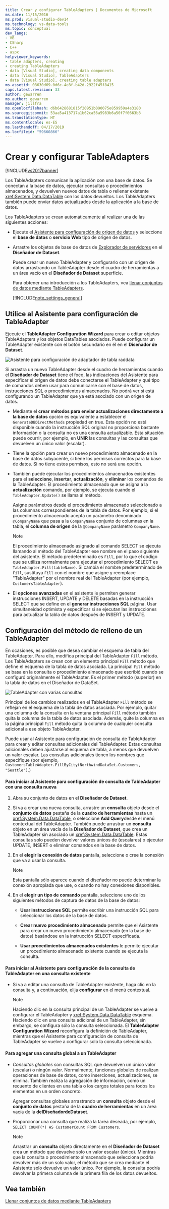 ```yaml
---
title: Crear y configurar TableAdapters | Documentos de Microsoft
ms.date: 11/15/2016
ms.prod: visual-studio-dev14
ms.technology: vs-data-tools
ms.topic: conceptual
dev_langs:
- VB
- CSharp
- C++
- aspx
helpviewer_keywords:
- table adapters, creating
- creating TableAdapters
- data [Visual Studio], creating data components
- data [Visual Studio], TableAdapters
- data [Visual Studio], creating table adapters
ms.assetid: 08630d69-0d6c-4e8f-b42d-2922f45f8415
caps.latest.revision: 33
author: gewarren
ms.author: gewarren
manager: jillfra
ms.openlocfilehash: d6b6428681815f20951b090075e859959a4e3180
ms.sourcegitcommit: 53aa5a413717a1b62ca56a5983b6a50f7f0663b3
ms.translationtype: HT
ms.contentlocale: es-ES
ms.lasthandoff: 04/17/2019
ms.locfileid: "59660866"
---
```

# <a name="create-and-configure-tableadapters"></a>Crear y configurar TableAdapters
[!INCLUDE[vs2017banner](../includes/vs2017banner.md)]

Los TableAdapters comunican la aplicación con una base de datos. Se conectan a la base de datos, ejecutar consultas o procedimientos almacenados, y devuelven nuevos datos de tabla o rellenar existente <xref:System.Data.DataTable> con los datos devueltos. Los TableAdapters también puede enviar datos actualizados desde la aplicación a la base de datos.  
  
 Los TableAdapters se crean automáticamente al realizar una de las siguientes acciones:  
  
- Ejecute el [Asistente para configuración de origen de datos](http://msdn.microsoft.com/library/c4df7de5-5da0-4064-940c-761dd6d9e28f) y seleccione el **base de datos** o **servicio Web** tipo de origen de datos.  
  
- Arrastre los objetos de base de datos de [Explorador de servidores](http://msdn.microsoft.com/library/4ea29b3b-bbb2-45e4-9082-eaf635c41c4d) en el **Diseñador de Dataset**.  
  
  Puede crear un nuevo TableAdapter y configurarlo con un origen de datos arrastrando un TableAdapter desde el cuadro de herramientas a un área vacío en el **Diseñador de Dataset** superficie.  
  
  Para obtener una introducción a los TableAdapters, vea [llenar conjuntos de datos mediante TableAdapters](../data-tools/fill-datasets-by-using-tableadapters.md).  
  
  [!INCLUDE[note_settings_general](../includes/note-settings-general-md.md)]  
  
## <a name="use-the-tableadapter-configuration-wizard"></a>Utilice al Asistente para configuración de TableAdapter  
 Ejecute el **TableAdapter Configuration Wizard** para crear o editar objetos TableAdapters y los objetos DataTables asociados. Puede configurar un TableAdapter existente con el botón secundario en él en el **Diseñador de Dataset**.  
  
 ![Asistente para configuración de adaptador de tabla raddata](../data-tools/media/raddata-table-adapter-configuration-wizard.png "raddata Asistente para configuración de adaptador de tabla")  
  
 Si arrastra un nuevo TableAdapter desde el cuadro de herramientas cuando el **Diseñador de Dataset** tiene el foco, las indicaciones del Asistente para especificar el origen de datos debe conectarse el TableAdapter y qué tipo de comandos deben usar para comunicarse con el base de datos, instrucciones SQL o procedimientos almacenados. No podrá ver si está configurando un TableAdapter que ya está asociado con un origen de datos.  
  
-   Mediante el **crear métodos para enviar actualizaciones directamente a la base de datos** opción es equivalente a establecer el `GenerateDBDirectMethods` propiedad en true. Esta opción no está disponible cuando la instrucción SQL original no proporciona bastante información o la consulta no es una consulta actualizable. Esta situación puede ocurrir, por ejemplo, en **UNIR** las consultas y las consultas que devuelven un único valor (escalar).  
  
-   Tiene la opción para crear un nuevo procedimiento almacenado en la base de datos subyacente, si tiene los permisos correctos para la base de datos. Si no tiene estos permisos, esto no será una opción.  
  
-   También puede ejecutar los procedimientos almacenados existentes para el **seleccione**, **insertar**, **actualización**, y **eliminar** los comandos de la TableAdapter. El procedimiento almacenado que se asigna a la **actualización** comando, por ejemplo, se ejecuta cuando el `TableAdapter.Update()` se llama al método.  
  
     Asigne parámetros desde el procedimiento almacenado seleccionado a las columnas correspondientes de la tabla de datos. Por ejemplo, si el procedimiento almacenado acepta un parámetro denominado `@CompanyName` que pasa a la `CompanyName` conjunto de columnas en la tabla, el **columna de origen** de la `@CompanyName` parámetro `CompanyName`.  
  
    > [!NOTE]
    >  El procedimiento almacenado asignado al comando SELECT se ejecuta llamando al método del TableAdapter ese nombre en el paso siguiente del asistente. El método predeterminado es `Fill`, por lo que el código que se utiliza normalmente para ejecutar el procedimiento SELECT es `TableAdapter.Fill(tableName)`. Si cambia el nombre predeterminado de `Fill`, sustituya `Fill` con el nombre que asigne y reemplace "TableAdapter" por el nombre real del TableAdapter (por ejemplo, `CustomersTableAdapter`).  
  
-   El **opciones avanzadas** en el asistente le permiten generar instrucciones INSERT, UPDATE y DELETE basadas en la instrucción SELECT que se define en el **generar instrucciones SQL** página. Usar simultaneidad optimista y especificar si se ejecutan las instrucciones para actualizar la tabla de datos después de INSERT y UPDATE.  
  
## <a name="configure-a-tableadapters-fill-method"></a>Configuración del método de relleno de un TableAdapter  
 En ocasiones, es posible que desea cambiar el esquema de tabla del TableAdapter. Para ello, modifica principal del TableAdapter `Fill` método. Los TableAdapters se crean con un elemento principal `Fill` método que define el esquema de la tabla de datos asociada. La principal `Fill` método se basa en la consulta o procedimiento almacenado que escribió cuando se configuró originalmente el TableAdapter. Es el primer método (superior) en la tabla de datos en el Diseñador de DataSet.  
  
 ![TableAdapter con varias consultas](../data-tools/media/tableadapter.gif "TableAdapter")  
  
 Principal de los cambios realizados en el TableAdapter `Fill` método se reflejan en el esquema de la tabla de datos asociada. Por ejemplo, quitar una columna de la consulta en la ventana principal `Fill` método también quita la columna de la tabla de datos asociada. Además, quite la columna en la página principal `Fill` método quita la columna de cualquier consulta adicional a ese objeto TableAdapter.  
  
 Puede usar al Asistente para configuración de consulta de TableAdapter para crear y editar consultas adicionales del TableAdapter. Estas consultas adicionales deben ajustarse al esquema de tabla, a menos que devuelven un valor escalar.  Las consultas adicionales tienen los nombres que especifique (por ejemplo, `CustomersTableAdapter.FillByCity(NorthwindDataSet.Customers, "Seattle")`.)  
  
#### <a name="to-start-the-tableadapter-query-configuration-wizard-with-a-new-query"></a>Para iniciar al Asistente para configuración de consulta de TableAdapter con una consulta nueva  
  
1.  Abra su conjunto de datos en el **Diseñador de Dataset**.  
  
2.  Si va a crear una nueva consulta, arrastre un **consulta** objeto desde el **conjunto de datos** pestaña de la **cuadro de herramientas** hasta un <xref:System.Data.DataTable>, o seleccione **Add Query**desde el menú contextual del TableAdapter. También puede arrastrar un **consulta** objeto en un área vacía de la **Diseñador de Dataset**, que crea un TableAdapter sin asociado un <xref:System.Data.DataTable>. Estas consultas solo pueden devolver valores únicos de (escalares) o ejecutar UPDATE, INSERT o eliminar comandos en la base de datos.  
  
3.  En el **elegir la conexión de datos** pantalla, seleccione o cree la conexión que va a usar la consulta.  
  
    > [!NOTE]
    >  Esta pantalla sólo aparece cuando el diseñador no puede determinar la conexión apropiada que use, o cuando no hay conexiones disponibles.  
  
4.  En el **elegir un tipo de comando** pantalla, seleccione uno de los siguientes métodos de captura de datos de la base de datos:  
  
    -   **Usar instrucciones SQL** permite escribir una instrucción SQL para seleccionar los datos de la base de datos.  
  
    -   **Crear nuevo procedimiento almacenado** permite que el Asistente para crear un nuevo procedimiento almacenado (en la base de datos) basándose en la instrucción SELECT especificada.  
  
    -   **Usar procedimientos almacenados existentes** le permite ejecutar un procedimiento almacenado existente cuando se ejecuta la consulta.  
  
#### <a name="to-start-the-tableadapter-query-configuration-wizard-on-an-existing-query"></a>Para iniciar al Asistente para configuración de la consulta de TableAdapter en una consulta existente  
  
-   Si va a editar una consulta de TableAdapter existente, haga clic en la consulta y, a continuación, elija **configurar** en el menú contextual.  
  
    > [!NOTE]
    >  Haciendo clic en la consulta principal de un TableAdapter se vuelve a configurar el TableAdapter y <xref:System.Data.DataTable> esquema. Haciendo clic en una consulta adicional de un TableAdapter, sin embargo, se configura sólo la consulta seleccionada. El **TableAdapter Configuration Wizard** reconfigura la definición de TableAdapter, mientras que el Asistente para configuración de consulta de TableAdapter se vuelve a configurar solo la consulta seleccionada.  
  
#### <a name="to-add-a-global--query-to-a-tableadapter"></a>Para agregar una consulta global a un TableAdapter  
  
-   *Consultas globales* son consultas SQL que devuelven un único valor (escalar) o ningún valor. Normalmente, funciones globales de realizan operaciones de base de datos, como inserciones, actualizaciones, se elimina. También realiza la agregación de información, como un recuento de clientes en una tabla o los cargos totales para todos los elementos en un orden concreto.  
  
     Agregar consultas globales arrastrando un **consulta** objeto desde el **conjunto de datos** pestaña de la **cuadro de herramientas** en un área vacía de la **delDiseñadordeDataset**.  
  
-   Proporcionar una consulta que realiza la tarea deseada, por ejemplo, `SELECT COUNT(*) AS CustomerCount FROM Customers`.  
  
    > [!NOTE]
    >  Arrastrar un **consulta** objeto directamente en el **Diseñador de Dataset** crea un método que devuelve solo un valor escalar (único). Mientras que la consulta o procedimiento almacenado que selecciona podría devolver más de un solo valor, el método que se crea mediante el Asistente solo devuelve un valor único. Por ejemplo, la consulta podría devolver la primera columna de la primera fila de los datos devueltos.  
  
## <a name="see-also"></a>Vea también  
 [Llenar conjuntos de datos mediante TableAdapters](../data-tools/fill-datasets-by-using-tableadapters.md)
